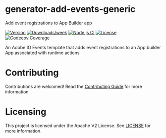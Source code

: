 <!--
Copyright 2023 Adobe. All rights reserved.
This file is licensed to you under the Apache License, Version 2.0 (the "License");
you may not use this file except in compliance with the License. You may obtain a copy
of the License at http://www.apache.org/licenses/LICENSE-2.0

Unless required by applicable law or agreed to in writing, software distributed under
the License is distributed on an "AS IS" BASIS, WITHOUT WARRANTIES OR REPRESENTATIONS
OF ANY KIND, either express or implied. See the License for the specific language
governing permissions and limitations under the License.
-->

# generator-add-events-generic
Add event registrations to App Builder app 

[![Version](https://img.shields.io/npm/v/@adobe/generator-add-events-generic.svg)](https://npmjs.org/package/@adobe/generator-add-events-generic)
[![Downloads/week](https://img.shields.io/npm/dw/@adobe/generator-add-events-generic.svg)](https://npmjs.org/package/@adobe/generator-add-events-generic)
[![Node.js CI](https://github.com/adobe/generator-add-events-generic/actions/workflows/node.js.yml/badge.svg)](https://github.com/adobe/generator-add-events-generic/actions/workflows/node.js.yml)
[![License](https://img.shields.io/npm/l/@adobe/generator-add-events-generic.svg)](https://github.com/adobe/generator-add-events-generic/blob/main/package.json)
[![Codecov Coverage](https://img.shields.io/codecov/c/github/adobe/generator-add-events-generic/master.svg?style=flat-square)](https://codecov.io/gh/adobe/generator-add-events-generic/)

An Adobe IO Events template that adds event registrations to an App builder App associated with runtime actions

# Contributing

Contributions are welcomed! Read the [Contributing Guide](CONTRIBUTING.md) for more information.

# Licensing

This project is licensed under the Apache V2 License. See [LICENSE](LICENSE) for more information.
